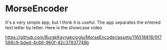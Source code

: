 # MorseEncoder
It's a very simple app, but I think it is useful. 
The app separates the entered text letter by letter.
Here is the showcase video

https://github.com/BurakKaynakcioglu/MorseEncoder/assets/116518816/0f7588c9-bded-4c66-960f-42c37837748b

